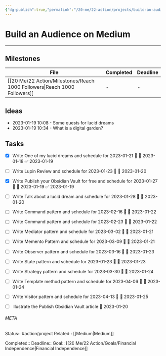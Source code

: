 ```yaml
---
{"dg-publish":true,"permalink":"/20-me/22-action/projects/build-an-audience-on-medium/"}
---
```


# Build an Audience on Medium
---
## Milestones
| File                                                                         | Completed | Deadline |
| ---------------------------------------------------------------------------- | --------- | -------- |
| [[20 Me/22 Action/Milestones/Reach 1000 Followers\|Reach 1000 Followers]] | \-        | \-       |



## Ideas
- 2023-01-19 10:08 - Some quests for lucid dreams
- 2023-01-19 10:34 - What is a digital garden?


## Tasks
- [x] Write One of my lucid dreams and schedule for 2023-01-21 🔼 📅 2023-01-18 ✅ 2023-01-19
- [ ] Write Lupin Review and schedule for 2023-01-23 🔼 📅 2023-01-20
- [x] Write Publish your Obsidian Vault for free and schedule for 2023-01-27 🔼 📅 2023-01-19 ✅ 2023-01-19
- [ ] Write Talk about a lucid dream and schedule for 2023-01-28 🔼 📅 2023-01-20
- [ ] Write Command pattern and schedule for 2023-02-16 🔼 📅 2023-01-22
- [ ] Write Command pattern and schedule for 2023-02-23 🔼 📅 2023-01-22
- [ ] Write Mediator pattern and schedule for 2023-03-02 🔼 📅 2023-01-21
- [ ] Write Memento Pattern and schedule for 2023-03-09 🔼 📅 2023-01-21
- [ ] Write Observer pattern and schedule for 2023-03-16 🔼 📅 2023-01-23
- [ ] Write State pattern and schedule for 2023-01-23 🔼 📅 2023-01-23
- [ ] Write Strategy pattern and schedule for 2023-03-30 🔼 📅 2023-01-24
- [ ] Write Template method pattern and schedule for 2023-04-06 🔼 📅 2023-01-24
- [ ] Write Visitor pattern and schedule for 2023-04-13 🔼 📅 2023-01-25
- [ ] Illustrate the Publish Obsidian Vault article 📅 2023-01-20



###### META
Status:: #action/project 
Related:: [[Medium\|Medium]]

Completed:: 
Deadline:: 
Goal:: [[20 Me/22 Action/Goals/Financial Independence\|Financial Independence]]
